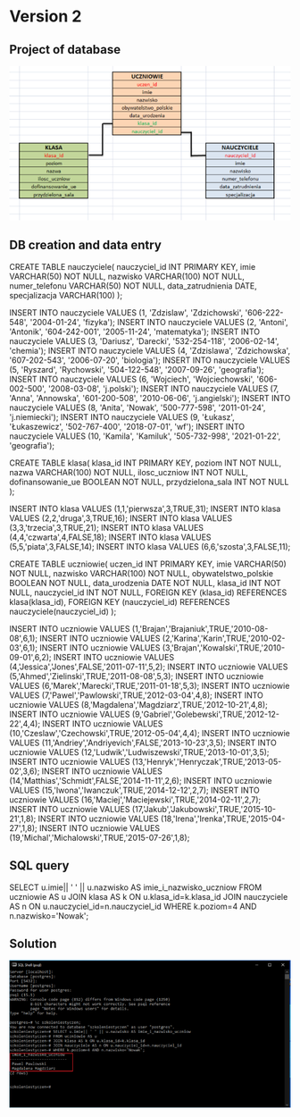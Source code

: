 # **Version 2**




## Project of database

![Version 2](https://github.com/pawelhachula/PostgreSQL/blob/main/Version%202/DB_project_2.png)


## DB creation and data entry

CREATE TABLE nauczyciele(
nauczyciel_id INT PRIMARY KEY,
imie VARCHAR(50) NOT NULL,
nazwisko VARCHAR(100) NOT NULL,
numer_telefonu VARCHAR(50) NOT NULL,
data_zatrudnienia DATE,
specjalizacja VARCHAR(100)
);

INSERT INTO nauczyciele VALUES (1, 'Zdzislaw', 'Zdzichowski', '606-222-548', '2004-01-24', 'fizyka');
INSERT INTO nauczyciele VALUES (2, 'Antoni', 'Antonik', '604-242-001', '2005-11-24', 'matematyka');
INSERT INTO nauczyciele VALUES (3, 'Dariusz', 'Darecki', '532-254-118', '2006-02-14', 'chemia');
INSERT INTO nauczyciele VALUES (4, 'Zdzislawa', 'Zdzichowska', '607-202-543', '2006-07-20', 'biologia');
INSERT INTO nauczyciele VALUES (5, 'Ryszard', 'Rychowski', '504-122-548', '2007-09-26', 'geografia');
INSERT INTO nauczyciele VALUES (6, 'Wojciech', 'Wojciechowski', '606-002-500', '2008-03-08', 'j.polski');
INSERT INTO nauczyciele VALUES (7, 'Anna', 'Annowska', '601-200-508', '2010-06-06', 'j.angielski');
INSERT INTO nauczyciele VALUES (8, 'Anita', 'Nowak', '500-777-598', '2011-01-24', 'j.niemiecki');
INSERT INTO nauczyciele VALUES (9, 'Łukasz', 'Łukaszewicz', '502-767-400', '2018-07-01', 'wf');
INSERT INTO nauczyciele VALUES (10, 'Kamila', 'Kamiluk', '505-732-998', '2021-01-22', 'geografia');



CREATE TABLE klasa(
klasa_id INT PRIMARY KEY,
poziom INT NOT NULL,
nazwa VARCHAR(100) NOT NULL,
ilosc_uczniow INT NOT NULL,
dofinansowanie_ue BOOLEAN NOT NULL,
przydzielona_sala INT NOT NULL
);

INSERT INTO klasa VALUES (1,1,'pierwsza',3,TRUE,31);
INSERT INTO klasa VALUES (2,2,'druga',3,TRUE,16);
INSERT INTO klasa VALUES (3,3,'trzecia',3,TRUE,21);
INSERT INTO klasa VALUES (4,4,'czwarta',4,FALSE,18);
INSERT INTO klasa VALUES (5,5,'piata',3,FALSE,14);
INSERT INTO klasa VALUES (6,6,'szosta',3,FALSE,11);

CREATE TABLE uczniowie(
uczen_id INT PRIMARY KEY,
imie VARCHAR(50) NOT NULL,
nazwisko VARCHAR(100) NOT NULL,
obywatelstwo_polskie BOOLEAN NOT NULL,
data_urodzenia DATE NOT NULL,
klasa_id INT NOT NULL,
nauczyciel_id INT NOT NULL,
FOREIGN KEY (klasa_id) REFERENCES klasa(klasa_id),
FOREIGN KEY (nauczyciel_id) REFERENCES nauczyciele(nauczyciel_id)
);

INSERT INTO uczniowie VALUES (1,'Brajan','Brajaniuk',TRUE,'2010-08-08',6,1);
INSERT INTO uczniowie VALUES (2,'Karina','Karin',TRUE,'2010-02-03',6,1);
INSERT INTO uczniowie VALUES (3,'Brajan','Kowalski',TRUE,'2010-09-01',6,2);
INSERT INTO uczniowie VALUES (4,'Jessica','Jones',FALSE,'2011-07-11',5,2);
INSERT INTO uczniowie VALUES (5,'Ahmed','Zielinski',TRUE,'2011-08-08',5,3);
INSERT INTO uczniowie VALUES (6,'Marek','Marecki',TRUE,'2011-01-18',5,3);
INSERT INTO uczniowie VALUES (7,'Pawel','Pawlowski',TRUE,'2012-03-04',4,8);
INSERT INTO uczniowie VALUES (8,'Magdalena','Magdziarz',TRUE,'2012-10-21',4,8);
INSERT INTO uczniowie VALUES (9,'Gabriel','Golebewski',TRUE,'2012-12-22',4,4);
INSERT INTO uczniowie VALUES (10,'Czeslaw','Czechowski',TRUE,'2012-05-04',4,4);
INSERT INTO uczniowie VALUES (11,'Andriey','Andriyevich',FALSE,'2013-10-23',3,5);
INSERT INTO uczniowie VALUES (12,'Ludwik','Ludwiszewski',TRUE,'2013-10-01',3,5);
INSERT INTO uczniowie VALUES (13,'Henryk','Henryczak',TRUE,'2013-05-02',3,6);
INSERT INTO uczniowie VALUES (14,'Matthias','Schmidt',FALSE,'2014-11-11',2,6);
INSERT INTO uczniowie VALUES (15,'Iwona','Iwanczuk',TRUE,'2014-12-12',2,7);
INSERT INTO uczniowie VALUES (16,'Maciej','Maciejewski',TRUE,'2014-02-11',2,7);
INSERT INTO uczniowie VALUES (17,'Jakub','Jakubowski',TRUE,'2015-10-21',1,8);
INSERT INTO uczniowie VALUES (18,'Irena','Irenka',TRUE,'2015-04-27',1,8);
INSERT INTO uczniowie VALUES (19,'Michal','Michalowski',TRUE,'2015-07-26',1,8);
 

## SQL query

SELECT u.imie|| ' ' || u.nazwisko AS imie_i_nazwisko_uczniow 
FROM uczniowie AS u 
JOIN klasa AS k ON u.klasa_id=k.klasa_id 
JOIN nauczyciele AS n ON u.nauczyciel_id=n.nauczyciel_id 
WHERE k.poziom=4 AND n.nazwisko='Nowak';


## Solution

![Solution](https://github.com/pawelhachula/PostgreSQL/blob/main/Version%202/Solution_2.png)
